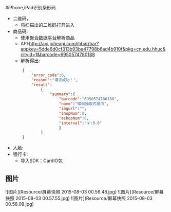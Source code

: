 #iPhone,iPad识别条形码
* 二维码，
	* 将扫描出的二维码打开进入
* 商品码:
	* 使用[聚合数据平台](http://www.juhe.cn/)解析商品
	* API:http://api.juheapi.com/jhbar/bar?appkey=5dde6d0cf313b93ba47798b6ad4b910f&pkg=cn.edu.hhuc&cityid=1&barcode=6950574780188
	* 解析得出:
	```Json
		{
			"error_code":0,
			"reason":"请求成功！",
			"result":
				{
					"summary":{
						"barcode":"6950574780188",
						"name":"蝶枫抽取式纸巾",
						"imgurl":"",
						"shopNum":0,
						"eshopNum":0,
						"interval":"￥:0.0"
						}
				}
		}
	```
* 人脸:
* 银行卡:
	* 导入SDK：CardIO包

## 图片
![图片](Resource/屏幕快照 2015-08-03 00.56.48.jpg)
![图片](Resource/屏幕快照 2015-08-03 00.57.55.jpg)
![图片](Resource/屏幕快照 2015-08-03 00.58.08.jpg)